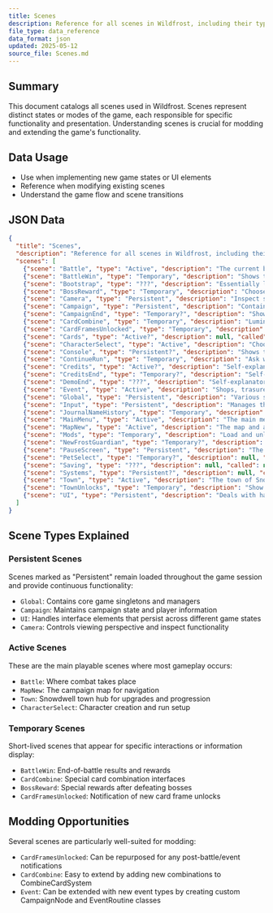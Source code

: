 ```yaml
---
title: Scenes
description: Reference for all scenes in Wildfrost, including their types, descriptions, call methods, and implementation notes
file_type: data_reference
data_format: json
updated: 2025-05-12
source_file: Scenes.md
---
```


## Summary
This document catalogs all scenes used in Wildfrost. Scenes represent distinct states or modes of the game, each responsible for specific functionality and presentation. Understanding scenes is crucial for modding and extending the game's functionality.

## Data Usage
- Use when implementing new game states or UI elements
- Reference when modifying existing scenes
- Understand the game flow and scene transitions

## JSON Data

```json
{
  "title": "Scenes",
  "description": "Reference for all scenes in Wildfrost, including their types, descriptions, call methods, and implementation notes",
  "scenes": [
    {"scene": "Battle", "type": "Active", "description": "The current battlefield.", "called": null, "notes": "The bottom part of the battle (deckpack, hand, draw/discard piles) are part of UI."},
    {"scene": "BattleWin", "type": "Temporary", "description": "Shows the Sunfriend and possible injuries or gunkfruit.", "called": null, "notes": null},
    {"scene": "Bootstrap", "type": "???", "description": "Essentially loading?", "called": null, "notes": "Probably should not mess with this."},
    {"scene": "BossReward", "type": "Temporary", "description": "Choose your boss rewards?", "called": null, "notes": null},
    {"scene": "Camera", "type": "Persistent", "description": "Inspect system and other things.", "called": null, "notes": null},
    {"scene": "Campaign", "type": "Persistent", "description": "Contains info about the player and the campaign", "called": null, "notes": "Created after journal name history"},
    {"scene": "CampaignEnd", "type": "Temporary?", "description": "Shows stats, achievements, and your leader?", "called": null, "notes": null},
    {"scene": "CardCombine", "type": "Temporary", "description": "Lumin Vase Scene", "called": "CombineCardSystem calls it on EntityEnterBackpack", "notes": "Very easy to modify. Just add a new combo to CombineCardSystem"},
    {"scene": "CardFramesUnlocked", "type": "Temporary", "description": "Shows the most recent cards that 'earned' new card frames.", "called": null, "notes": "This is a very good scene for modding purposes. Any info that you want to pop-up after a battle/event can use this."},
    {"scene": "Cards", "type": "Active?", "description": null, "called": null, "notes": "No clue where this occurs."},
    {"scene": "CharacterSelect", "type": "Active", "description": "Choose your tribe and your starting pet", "called": "Menu.StartGameOrContinue()", "notes": "Gate is hardcoded to GameModeNormal. However, if you disable th persistent call on the gate, you can add a listener to go to any game mode you want. Campaign Data loaded right before this scene."},
    {"scene": "Console", "type": "Persistent?", "description": "Shows the command line for debugging", "called": null, "notes": "This is only created via external methods such as mods, after which it can be toggled via the ~ or F12 keys"},
    {"scene": "ContinueRun", "type": "Temporary", "description": "Ask whether to continue the run or not?", "called": null, "notes": null},
    {"scene": "Credits", "type": "Active?", "description": "Self-explanatory", "called": null, "notes": null},
    {"scene": "CreditsEnd", "type": "Temporary?", "description": "Self-explanatory", "called": null, "notes": null},
    {"scene": "DemoEnd", "type": "???", "description": "Self-explanatory", "called": null, "notes": "'Demo' here is referring to the actual Wildfrost Demo. It showed up after the fourth fight"},
    {"scene": "Event", "type": "Active", "description": "Shops, trasures, companion ice, shade sculptor, gnome trader", "called": "CampaignNodeEvent.Run(node)", "notes": "Each of these events have their own CampaignNode class (determines map appearance and rewards) and EventRoutine class (Sequencing of events, interaction with the event)."},
    {"scene": "Global", "type": "Persistent", "description": "Various singletons live here.", "called": null, "notes": "Contains References (in GameManager) and the AddressableLoader (in AssetLoader). Useful for looking things up."},
    {"scene": "Input", "type": "Persistent", "description": "Manages the InputSystems for different control schemes", "called": null, "notes": null},
    {"scene": "JournalNameHistory", "type": "Temporary", "description": "List of names in the journal.", "called": "CharacterSelectScreen calls JournalAddNameSequence.LoadAndRun()", "notes": "Appears after CharacterSelect"},
    {"scene": "MainMenu", "type": "Active", "description": "The main menu", "called": null, "notes": null},
    {"scene": "MapNew", "type": "Active", "description": "The map and all mapnodes on it.", "called": null, "notes": "All nodes are created at the beginning of the Campaign through CampaignGenerator."},
    {"scene": "Mods", "type": "Temporary", "description": "Load and unload mods.", "called": null, "notes": null},
    {"scene": "NewFrostGuardian", "type": "Temporary?", "description": null, "called": null, "notes": null},
    {"scene": "PauseScreen", "type": "Persistent", "description": "The Pause Screen.", "called": null, "notes": "The scene holding the journal (pause menu)."},
    {"scene": "PetSelect", "type": "Temporary?", "description": null, "called": null, "notes": "I thought it was a temporary scene that shows up during characterSelect, but that might not be the case."},
    {"scene": "Saving", "type": "???", "description": null, "called": null, "notes": "Probably should not mess with this."},
    {"scene": "Systems", "type": "Persistent?", "description": null, "called": null, "notes": "Probably should not mess with this."},
    {"scene": "Town", "type": "Active", "description": "The town of Snowdwell and all buildings.", "called": null, "notes": null},
    {"scene": "TownUnlocks", "type": "Temporary", "description": "Show new town unlocks.", "called": null, "notes": null},
    {"scene": "UI", "type": "Persistent", "description": "Deals with hand and deckpack during the campaign.", "called": null, "notes": "Created right after campaign. Does not get unloaded after battle."}
  ]
}
```

## Scene Types Explained

### Persistent Scenes
Scenes marked as "Persistent" remain loaded throughout the game session and provide continuous functionality:
- `Global`: Contains core game singletons and managers
- `Campaign`: Maintains campaign state and player information
- `UI`: Handles interface elements that persist across different game states
- `Camera`: Controls viewing perspective and inspect functionality

### Active Scenes
These are the main playable scenes where most gameplay occurs:
- `Battle`: Where combat takes place
- `MapNew`: The campaign map for navigation
- `Town`: Snowdwell town hub for upgrades and progression
- `CharacterSelect`: Character creation and run setup

### Temporary Scenes
Short-lived scenes that appear for specific interactions or information display:
- `BattleWin`: End-of-battle results and rewards
- `CardCombine`: Special card combination interfaces
- `BossReward`: Special rewards after defeating bosses
- `CardFramesUnlocked`: Notification of new card frame unlocks

## Modding Opportunities
Several scenes are particularly well-suited for modding:
- `CardFramesUnlocked`: Can be repurposed for any post-battle/event notifications
- `CardCombine`: Easy to extend by adding new combinations to CombineCardSystem
- `Event`: Can be extended with new event types by creating custom CampaignNode and EventRoutine classes
